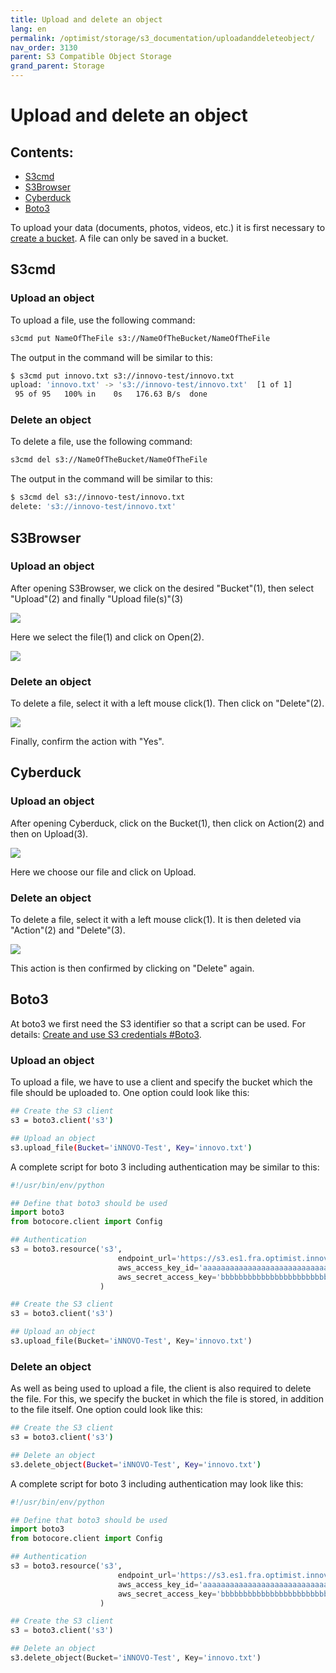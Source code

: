 ```yaml
---
title: Upload and delete an object
lang: en
permalink: /optimist/storage/s3_documentation/uploadanddeleteobject/
nav_order: 3130
parent: S3 Compatible Object Storage
grand_parent: Storage
---
```


# Upload and delete an object

## Contents:

- [S3cmd](#s3cmd)
- [S3Browser](#s3browser)
- [Cyberduck](#cyberduck)
- [Boto3](#boto3)

To upload your data (documents, photos, videos, etc.) it is first necessary to [create a bucket](/optimist/storage/s3_documentation/createanddeletebucket/).
A file can only be saved in a bucket.

## S3cmd

### Upload an object

To upload a file, use the following command:

```bash
s3cmd put NameOfTheFile s3://NameOfTheBucket/NameOfTheFile
```

The output in the command will be similar to this:

```bash
$ s3cmd put innovo.txt s3://innovo-test/innovo.txt
upload: 'innovo.txt' -> 's3://innovo-test/innovo.txt'  [1 of 1]
 95 of 95   100% in    0s   176.63 B/s  done
```

### Delete an object

To delete a file, use the following command:

```bash
s3cmd del s3://NameOfTheBucket/NameOfTheFile
```

The output in the command will be similar to this:

```bash
$ s3cmd del s3://innovo-test/innovo.txt
delete: 's3://innovo-test/innovo.txt'
```

## S3Browser

### Upload an object

After opening S3Browser, we click on the desired "Bucket"(1), then select "Upload"(2) and finally "Upload file(s)"(3)

![](attachments/UploadAndDeleteObject1.png)

Here we select the file(1) and click on Open(2).

![](attachments/UploadAndDeleteObject2.png)

### Delete an object

To delete a file, select it with a left mouse click(1). Then click on "Delete"(2).

![](attachments/UploadAndDeleteObject3.png)

Finally, confirm the action with "Yes".

## Cyberduck

### Upload an object

After opening Cyberduck, click on the Bucket(1), then click on Action(2) and then on Upload(3).

![](attachments/UploadAndDeleteObject4.png)

Here we choose our file and click on Upload.

### Delete an object

To delete a file, select it with a left mouse click(1). It is then deleted via "Action"(2) and "Delete"(3).

![](attachments/UploadAndDeleteObject5.png)

This action is then confirmed by clicking on "Delete" again.

## Boto3

At boto3 we first need the S3 identifier so that a script can be used. For details: [Create and use S3 credentials #Boto3](/optimist/storage/s3_documentation/createanduses3credentials/#boto3).

### Upload an object

To upload a file, we have to use a client and specify the bucket which the file should be uploaded to.
One option could look like this:

```bash
## Create the S3 client
s3 = boto3.client('s3')

## Upload an object
s3.upload_file(Bucket='iNNOVO-Test', Key='innovo.txt')
```

A complete script for boto 3 including authentication may be similar to this:

```python
#!/usr/bin/env/python

## Define that boto3 should be used
import boto3
from botocore.client import Config

## Authentication
s3 = boto3.resource('s3',
                        endpoint_url='https://s3.es1.fra.optimist.innovo.cloud',
                        aws_access_key_id='aaaaaaaaaaaaaaaaaaaaaaaaaaaaaaaa',
                        aws_secret_access_key='bbbbbbbbbbbbbbbbbbbbbbbbbbbbbbbbbb',
                    )

## Create the S3 client
s3 = boto3.client('s3')

## Upload an object
s3.upload_file(Bucket='iNNOVO-Test', Key='innovo.txt')
```

### Delete an object

As well as being used to upload a file, the client is also required to delete the file.
For this, we specify the bucket in which the file is stored, in addition to the file itself.
One option could look like this:

```bash
## Create the S3 client
s3 = boto3.client('s3')

## Delete an object
s3.delete_object(Bucket='iNNOVO-Test', Key='innovo.txt')
```

A complete script for boto 3 including authentication may look like this:

```python
#!/usr/bin/env/python

## Define that boto3 should be used
import boto3
from botocore.client import Config

## Authentication
s3 = boto3.resource('s3',
                        endpoint_url='https://s3.es1.fra.optimist.innovo.cloud',
                        aws_access_key_id='aaaaaaaaaaaaaaaaaaaaaaaaaaaaaaaa',
                        aws_secret_access_key='bbbbbbbbbbbbbbbbbbbbbbbbbbbbbbbbbb',
                    )

## Create the S3 client
s3 = boto3.client('s3')

## Delete an object
s3.delete_object(Bucket='iNNOVO-Test', Key='innovo.txt')
```
